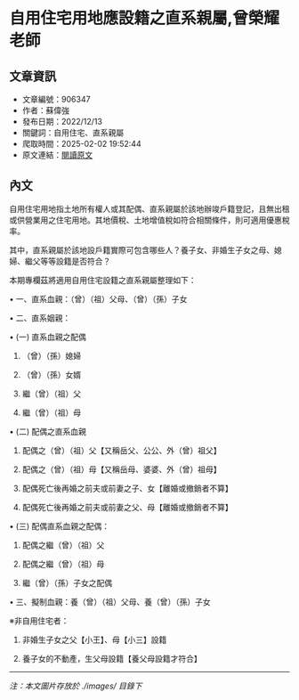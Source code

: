 # 自用住宅用地應設籍之直系親屬,曾榮耀老師

## 文章資訊
- 文章編號：906347
- 作者：蘇偉強
- 發布日期：2022/12/13
- 關鍵詞：自用住宅、直系親屬
- 爬取時間：2025-02-02 19:52:44
- 原文連結：[閱讀原文](https://real-estate.get.com.tw/Columns/detail.aspx?no=906347)

## 內文
自用住宅用地指土地所有權人或其配偶、直系親屬於該地辦竣戶籍登記，且無出租或供營業用之住宅用地。其地價稅、土地增值稅如符合相關條件，則可適用優惠稅率。

其中，直系親屬於該地設戶籍實際可包含哪些人？養子女、非婚生子女之母、媳婦、繼父等等設籍是否符合？

本期專欄茲將適用自用住宅設籍之直系親屬整理如下：

• 一、直系血親：（曾）（祖）父母、（曾）（孫）子女

• 二、直系姻親：

• (一) 直系血親之配偶

1. （曾）（孫）媳婦

2. （曾）（孫）女婿

3. 繼（曾）（祖）父

4. 繼（曾）（祖）母

• (二) 配偶之直系血親

1. 配偶之（曾）（祖）父【又稱岳父、公公、外（曾）祖父】

2. 配偶之（曾）（祖）母【又稱岳母、婆婆、外（曾）祖母】

3. 配偶死亡後再婚之前夫或前妻之子、女【離婚或撤銷者不算】

4. 配偶死亡後再婚之前夫或前妻之父、母【離婚或撤銷者不算】

• (三) 配偶直系血親之配偶：

1. 配偶之繼（曾）（祖）父

2. 配偶之繼（曾）（祖）母

3. 繼（曾）（孫）子女之配偶

• 三、擬制血親：養（曾）（祖）父母、養（曾）（孫）子女

※非自用住宅者：

1. 非婚生子女之父【小王】、母【小三】設籍

2. 養子女的不動產，生父母設籍【養父母設籍才符合】
---
*注：本文圖片存放於 ./images/ 目錄下*
